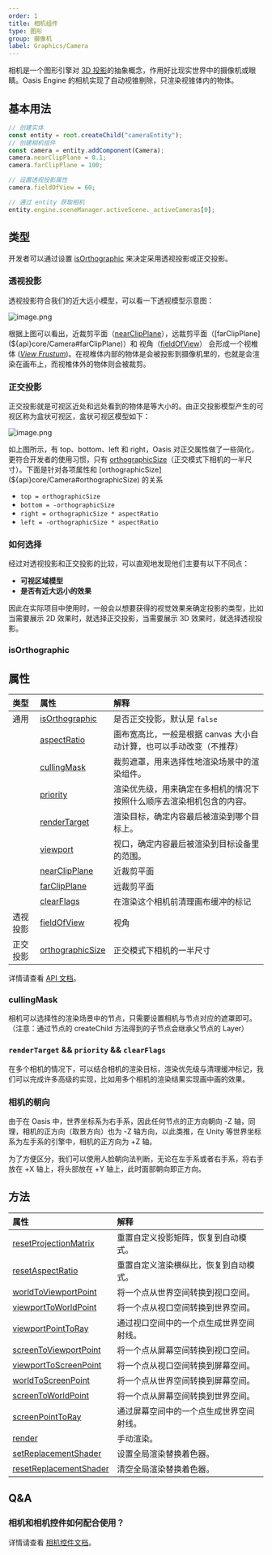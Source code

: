 ```yaml
---
order: 1
title: 相机组件
type: 图形
group: 摄像机
label: Graphics/Camera
---
```


相机是一个图形引擎对 [3D 投影](https://en.wikipedia.org/wiki/3D_projection)的抽象概念，作用好比现实世界中的摄像机或眼睛。Oasis Engine 的相机实现了自动视锥剔除，只渲染视锥体内的物体。

## 基本用法

```typescript
// 创建实体
const entity = root.createChild("cameraEntity");
// 创建相机组件
const camera = entity.addComponent(Camera);
camera.nearClipPlane = 0.1;
camera.farClipPlane = 100;

// 设置透视投影属性
camera.fieldOfView = 60;

// 通过 entity 获取相机
entity.engine.sceneManager.activeScene._activeCameras[0];
```

## 类型

开发者可以通过设置 [isOrthographic](${api}core/Camera#isOrthographic) 来决定采用透视投影或正交投影。

### 透视投影

透视投影符合我们的近大远小模型，可以看一下透视模型示意图：

![image.png](https://gw.alipayobjects.com/mdn/rms_d27172/afts/img/A*isMHSpe21ZMAAAAAAAAAAAAAARQnAQ)

根据上图可以看出，近裁剪平面（[nearClipPlane](${api}core/Camera#nearClipPlane)），远裁剪平面（[farClipPlane](${api}core/Camera#farClipPlane)）和 视角（[fieldOfView](${api}core/Camera#fieldOfView)） 会形成一个视椎体 ([_View Frustum_](https://en.wikipedia.org/wiki/Viewing_frustum))。在视椎体内部的物体是会被投影到摄像机里的，也就是会渲染在画布上，而视椎体外的物体则会被裁剪。

### 正交投影

正交投影就是可视区近处和远处看到的物体是等大小的。由正交投影模型产生的可视区称为盒状可视区，盒状可视区模型如下：

![image.png](https://gw.alipayobjects.com/mdn/rms_d27172/afts/img/A*KEuGSqX-vXsAAAAAAAAAAAAAARQnAQ)

如上图所示，有 top、bottom、left 和 right，Oasis 对正交属性做了一些简化，更符合开发者的使用习惯，只有 [orthographicSize](${api}core/Camera#orthographicSize)（正交模式下相机的一半尺寸）。下面是针对各项属性和 [orthographicSize](${api}core/Camera#orthographicSize) 的关系

- `top = orthographicSize`
- `bottom = -orthographicSize`
- `right = orthographicSize * aspectRatio`
- `left = -orthographicSize * aspectRatio`

### 如何选择

经过对透视投影和正交投影的比较，可以直观地发现他们主要有以下不同点：

- **可视区域模型**
- **是否有近大远小的效果**

因此在实际项目中使用时，一般会以想要获得的视觉效果来确定投影的类型，比如当需要展示 2D 效果时，就选择正交投影，当需要展示 3D 效果时，就选择透视投影。

### isOrthographic

<playground src="ortho-switch.ts"></playground>

## 属性

| 类型     | 属性                                                   | 解释                                                         |
| :------- | :----------------------------------------------------- | :----------------------------------------------------------- |
| 通用     | [isOrthographic](${api}core/Camera#isOrthographic)     | 是否正交投影，默认是 `false`                                 |
|          | [aspectRatio](${api}core/Camera#aspectRatio)           | 画布宽高比，一般是根据 canvas 大小自动计算，也可以手动改变（不推荐） |
|          | [cullingMask](${api}core/Camera#cullingMask)           | 裁剪遮罩，用来选择性地渲染场景中的渲染组件。                 |
|          | [priority](${api}core/Camera#priority)                 | 渲染优先级，用来确定在多相机的情况下按照什么顺序去渲染相机包含的内容。 |
|          | [renderTarget](${api}core/Camera#renderTarget)         | 渲染目标，确定内容最后被渲染到哪个目标上。                   |
|          | [viewport](${api}core/Camera#viewport)                 | 视口，确定内容最后被渲染到目标设备里的范围。                 |
|          | [nearClipPlane](${api}core/Camera#nearClipPlane)       | 近裁剪平面                                                   |
|          | [farClipPlane](${api}core/Camera#farClipPlane)         | 远裁剪平面                                                   |
|          | [clearFlags](${api}core/Camera#clearFlags)             | 在渲染这个相机前清理画布缓冲的标记                           |
| 透视投影 | [fieldOfView](${api}core/Camera#fieldOfView)           | 视角                                                         |
| 正交投影 | [orthographicSize](${api}core/Camera#orthographicSize) | 正交模式下相机的一半尺寸                                     |

详情请查看 [API 文档](${api}core/Camera)。

### cullingMask

相机可以选择性的渲染场景中的节点，只需要设置相机与节点对应的遮罩即可。（注意：通过节点的 createChild 方法得到的子节点会继承父节点的 Layer）

<playground src="renderer-cull.ts"></playground>

### `renderTarget` && `priority` && `clearFlags`

在多个相机的情况下，可以结合相机的渲染目标，渲染优先级与清理缓冲标记，我们可以完成许多高级的实现，比如用多个相机的渲染结果实现画中画的效果。

<playground src="multi-camera.ts"></playground>

### 相机的朝向

由于在 Oasis 中，世界坐标系为右手系，因此任何节点的正方向朝向 -Z 轴，同理，相机的正方向（取景方向）也为 -Z 轴方向，以此类推，在 Unity 等世界坐标系为左手系的引擎中，相机的正方向为 +Z 轴。

为了方便区分，我们可以使用人脸朝向法判断，无论在左手系或者右手系，将右手放在 +X 轴上，将头部放在 +Y 轴上，此时面部朝向即正方向。

## 方法

| 属性                                                         | 解释                                     |
| :----------------------------------------------------------- | :--------------------------------------- |
| [resetProjectionMatrix](${api}core/Camera#resetProjectionMatrix) | 重置自定义投影矩阵，恢复到自动模式。     |
| [resetAspectRatio](${api}core/Camera#resetAspectRatio)       | 重置自定义渲染横纵比，恢复到自动模式。   |
| [worldToViewportPoint](${api}core/Camera#worldToViewportPoint) | 将一个点从世界空间转换到视口空间。       |
| [viewportToWorldPoint](${api}core/Camera#viewportToWorldPoint) | 将一个点从视口空间转换到世界空间。       |
| [viewportPointToRay](${api}core/Camera#viewportPointToRay)   | 通过视口空间中的一个点生成世界空间射线。 |
| [screenToViewportPoint](${api}core/Camera#screenToViewportPoint) | 将一个点从屏幕空间转换到视口空间。       |
| [viewportToScreenPoint](${api}core/Camera#viewportToScreenPoint) | 将一个点从视口空间转换到屏幕空间。       |
| [worldToScreenPoint](${api}core/Camera#worldToScreenPoint)   | 将一个点从世界空间转换到屏幕空间。       |
| [screenToWorldPoint](${api}core/Camera#screenToWorldPoint)   | 将一个点从屏幕空间转换到世界空间。       |
| [screenPointToRay](${api}core/Camera#screenPointToRay)       | 通过屏幕空间中的一个点生成世界空间射线。 |
| [render](${api}core/Camera#render)                           | 手动渲染。                               |
| [setReplacementShader](${api}core/Camera#setReplacementShader) | 设置全局渲染替换着色器。                 |
| [resetReplacementShader](${api}core/Camera#resetReplacementShader) | 清空全局渲染替换着色器。                 |

## Q&A

### 相机和相机控件如何配合使用？

详情请查看 [相机控件文档](${docs}controls-cn)。